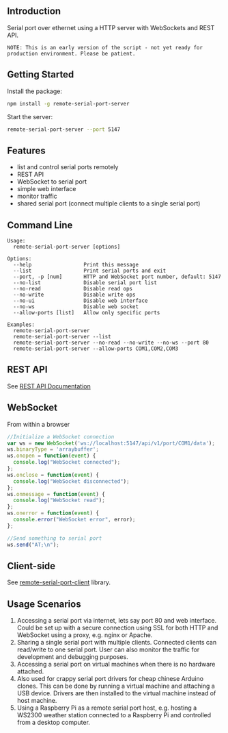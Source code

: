 ## Introduction

Serial port over ethernet using a HTTP server with WebSockets and REST API.

`NOTE: This is an early version of the script - not yet ready for production environment. Please be patient.`

## Getting Started

Install the package:
```bash
npm install -g remote-serial-port-server
```

Start the server:
```bash
remote-serial-port-server --port 5147
```

## Features

* list and control serial ports remotely
* REST API
* WebSocket to serial port
* simple web interface
* monitor traffic
* shared serial port (connect multiple clients to a single serial port)

## Command Line

```
Usage:
  remote-serial-port-server [options]
  
Options:
  --help                 Print this message
  --list                 Print serial ports and exit
  --port, -p [num]       HTTP and WebSocket port number, default: 5147
  --no-list              Disable serial port list
  --no-read              Disable read ops
  --no-write             Disable write ops
  --no-ui                Disable web interface
  --no-ws                Disable web socket
  --allow-ports [list]   Allow only specific ports
  
Examples:
  remote-serial-port-server
  remote-serial-port-server --list
  remote-serial-port-server --no-read --no-write --no-ws --port 80
  remote-serial-port-server --allow-ports COM1,COM2,COM3
```

## REST API

See [REST API Documentation](API.md)

## WebSocket

From within a browser
```javascript
//Initialize a WebSocket connection
var ws = new WebSocket('ws://localhost:5147/api/v1/port/COM1/data');
ws.binaryType = 'arraybuffer';
ws.onopen = function(event) {
  console.log("WebSocket connected");
};
ws.onclose = function(event) {
  console.log("WebSocket disconnected");
};
ws.onmessage = function(event) {
  console.log("WebSocket read");
};
ws.onerror = function(event) {
  console.error("WebSocket error", error);
};

//Send something to serial port
ws.send("AT;\n");
```

## Client-side

See [remote-serial-port-client](/papnkukn/remote-serial-port-client) library.

## Usage Scenarios

1. Accessing a serial port via internet, lets say port 80 and web interface. Could be set up with a secure connection using SSL for both HTTP and WebSocket using a proxy, e.g. nginx or Apache.
2. Sharing a single serial port with multiple clients. Connected clients can read/write to one serial port. User can also monitor the traffic for development and debugging purposes.
3. Accessing a serial port on virtual machines when there is no hardware attached.
4. Also used for crappy serial port drivers for cheap chinese Arduino clones. This can be done by running a virtual machine and attaching a USB device. Drivers are then installed to the virtual machine instead of host machine.
5. Using a Raspberry Pi as a remote serial port host, e.g. hosting a WS2300 weather station connected to a Raspberry Pi and controlled from a desktop computer.
